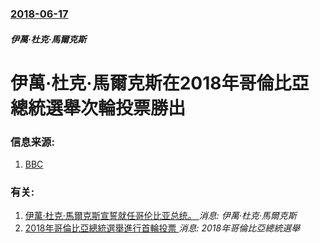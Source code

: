 ### [2018-06-17](/news/2018/06/17/index.md)

##### 伊萬·杜克·馬爾克斯
# 伊萬·杜克·馬爾克斯在2018年哥倫比亞總統選舉次輪投票勝出 




### 信息来源:

1. [BBC](https://www.bbc.co.uk/news/world-latin-america-44513368)

### 有关:

1. [伊萬·杜克·馬爾克斯宣誓就任哥伦比亚总统。 ](/news/2018/08/7/伊萬-杜克-馬爾克斯宣誓就任哥伦比亚总统.md) _消息: 伊萬·杜克·馬爾克斯_
2. [2018年哥倫比亞總統選舉進行首輪投票 ](/news/2018/05/27/2018年哥倫比亞總統選舉進行首輪投票.md) _消息: 2018年哥倫比亞總統選舉_

